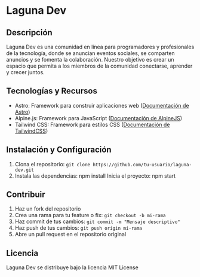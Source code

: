 # Laguna Dev
## Descripción
Laguna Dev es una comunidad en línea para programadores y profesionales de la tecnología, donde se anuncian eventos sociales, se comparten anuncios y se fomenta la colaboración. Nuestro objetivo es crear un espacio que permita a los miembros de la comunidad conectarse, aprender y crecer juntos.
## Tecnologías y Recursos
* Astro: Framework para construir aplicaciones web ([Documentación de Astro]((https://astro.build/)))
* Alpine.js: Framework para JavaScript ([Documentación de AlpineJS]((https://alpinejs.dev/)))
* Tailwind CSS: Framework para estilos CSS ([Documentación de TailwindCSS]((https://tailwindcss.com/)))
## Instalación y Configuración
1. Clona el repositorio: `git clone https://github.com/tu-usuario/laguna-dev.git`
2. Instala las dependencias: npm install
Inicia el proyecto: npm start
## Contribuir
1. Haz un fork del repositorio
2. Crea una rama para tu feature o fix: `git checkout -b mi-rama`
3. Haz commit de tus cambios: `git commit -m "Mensaje descriptivo"`
4. Haz push de tus cambios: `git push origin mi-rama`
5. Abre un pull request en el repositorio original
## Licencia
Laguna Dev se distribuye bajo la licencia MIT License